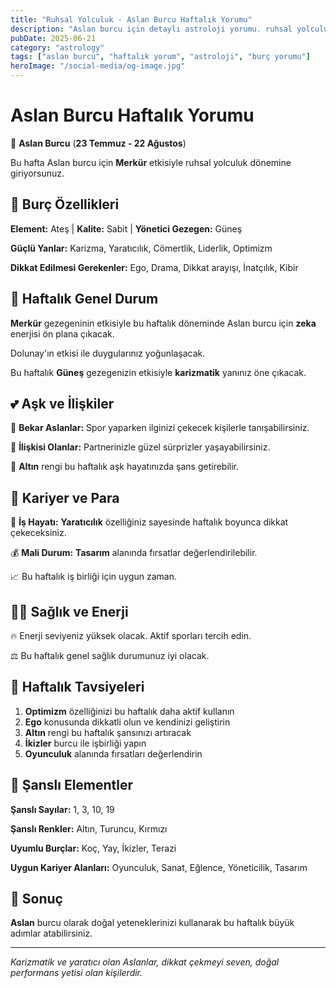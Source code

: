 ```yaml
---
title: "Ruhsal Yolculuk - Aslan Burcu Haftalık Yorumu"
description: "Aslan burcu için detaylı astroloji yorumu. ruhsal yolculuk konusunda rehberlik."
pubDate: 2025-06-21
category: "astrology"
tags: ["aslan burcu", "haftalık yorum", "astroloji", "burç yorumu"]
heroImage: "/social-media/og-image.jpg"
---
```


# Aslan Burcu Haftalık Yorumu

🦁 **Aslan Burcu** (**23 Temmuz - 22 Ağustos**)

Bu hafta Aslan burcu için **Merkür** etkisiyle ruhsal yolculuk dönemine giriyorsunuz.

## 🌟 Burç Özellikleri

**Element:** Ateş | **Kalite:** Sabit | **Yönetici Gezegen:** Güneş

**Güçlü Yanlar:** Karizma, Yaratıcılık, Cömertlik, Liderlik, Optimizm

**Dikkat Edilmesi Gerekenler:** Ego, Drama, Dikkat arayışı, İnatçılık, Kibir

## 💫 Haftalık Genel Durum

**Merkür** gezegeninin etkisiyle bu haftalık döneminde Aslan burcu için **zeka** enerjisi ön plana çıkacak.

Dolunay'ın etkisi ile duygularınız yoğunlaşacak.

Bu haftalık **Güneş** gezegenizin etkisiyle **karizmatik** yanınız öne çıkacak.

## 💕 Aşk ve İlişkiler

💖 **Bekar Aslanlar:** Spor yaparken ilginizi çekecek kişilerle tanışabilirsiniz.

💑 **İlişkisi Olanlar:** Partnerinizle güzel sürprizler yaşayabilirsiniz.

🌹 **Altın** rengi bu haftalık aşk hayatınızda şans getirebilir.

## 💼 Kariyer ve Para

🚀 **İş Hayatı:** **Yaratıcılık** özelliğiniz sayesinde haftalık boyunca dikkat çekeceksiniz.

💰 **Mali Durum:** **Tasarım** alanında fırsatlar değerlendirilebilir.

📈 Bu haftalık iş birliği için uygun zaman.

## 🏃‍♀️ Sağlık ve Enerji

🔥 Enerji seviyeniz yüksek olacak. Aktif sporları tercih edin.

⚖️ Bu haftalık genel sağlık durumunuz iyi olacak.

## 🎯 Haftalık Tavsiyeleri

1. **Optimizm** özelliğinizi bu haftalık daha aktif kullanın
2. **Ego** konusunda dikkatli olun ve kendinizi geliştirin
3. **Altın** rengi bu haftalık şansınızı artıracak
4. **İkizler** burcu ile işbirliği yapın
5. **Oyunculuk** alanında fırsatları değerlendirin

## 🔮 Şanslı Elementler

**Şanslı Sayılar:** 1, 3, 10, 19

**Şanslı Renkler:** Altın, Turuncu, Kırmızı

**Uyumlu Burçlar:** Koç, Yay, İkizler, Terazi

**Uygun Kariyer Alanları:** Oyunculuk, Sanat, Eğlence, Yöneticilik, Tasarım

## 💫 Sonuç

**Aslan** burcu olarak doğal yeteneklerinizi kullanarak bu haftalık büyük adımlar atabilirsiniz.

---

*Karizmatik ve yaratıcı olan Aslanlar, dikkat çekmeyi seven, doğal performans yetisi olan kişilerdir.*
